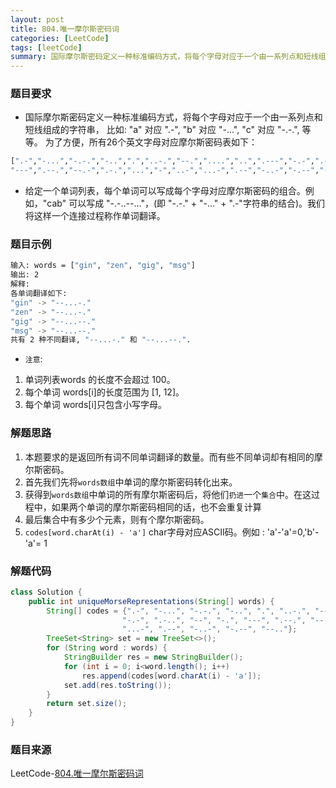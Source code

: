 ```yaml
---
layout: post
title: 804.唯一摩尔斯密码词
categories: [LeetCode]
tags: [leetCode]
summary: 国际摩尔斯密码定义一种标准编码方式，将每个字母对应于一个由一系列点和短线组成的字符串。
---
```


### 题目要求
- 国际摩尔斯密码定义一种标准编码方式，将每个字母对应于一个由一系列点和短线组成的字符串， 比如: "a" 对应 ".-", "b" 对应 "-...", "c" 对应 "-.-.", 等等。
为了方便，所有26个英文字母对应摩尔斯密码表如下：
```sh
[".-","-...","-.-.","-..",".","..-.","--.","....","..",".---","-.-",".-..","--","-.",
"---",".--.","--.-",".-.","...","-","..-","...-",".--","-..-","-.--","--.."]
```
- 给定一个单词列表，每个单词可以写成每个字母对应摩尔斯密码的组合。例如，"cab" 可以写成 "-.-..--..."，(即 "-.-." + "-..." + ".-"字符串的结合)。我们将这样一个连接过程称作单词翻译。

### 题目示例
```sh
输入: words = ["gin", "zen", "gig", "msg"]
输出: 2
解释: 
各单词翻译如下:
"gin" -> "--...-."
"zen" -> "--...-."
"gig" -> "--...--."
"msg" -> "--...--."
共有 2 种不同翻译, "--...-." 和 "--...--.".
```
- `注意`:
1. 单词列表words 的长度不会超过 100。
1. 每个单词 words[i]的长度范围为 [1, 12]。
1. 每个单词 words[i]只包含小写字母。

### 解题思路
1. 本题要求的是返回所有词不同单词翻译的数量。而有些不同单词却有相同的摩尔斯密码。
1. 首先我们先将`words数组`中单词的摩尔斯密码转化出来。
1. 获得到`words数组`中单词的所有摩尔斯密码后，将他们`扔进`一个`集合`中。在这过程中，如果两个单词的摩尔斯密码相同的话，也不会重复计算
1. 最后集合中有多少个元素，则有个摩尔斯密码。
1. `codes[word.charAt(i) - 'a']` char字母对应ASCII码。例如 : 'a'-'a'=0,'b'-'a'= 1

### 解题代码
```java
class Solution {
    public int uniqueMorseRepresentations(String[] words) {
        String[] codes = {".-", "-...", "-.-.", "-..", ".", "..-.", "--.", "....", "..", ".---", 
                         "-.-", ".-..", "--", "-.", "---", ".--.", "--.-", ".-.", "...", "-", "..-",
                         "...-", ".--", "-..-", "-.--", "--.."};
        TreeSet<String> set = new TreeSet<>();
        for (String word : words) {
            StringBuilder res = new StringBuilder();
            for (int i = 0; i<word.length(); i++)
                res.append(codes[word.charAt(i) - 'a']);
            set.add(res.toString());
        }
        return set.size();
    }
}
```

### 题目来源
LeetCode-[804.唯一摩尔斯密码词](https://leetcode-cn.com/problems/unique-morse-code-words/)
